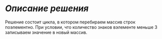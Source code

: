 # _**Описание решения**_

Решение состоит цикла, в котором перебираем массив строк поэлементно. При условии, что количество знаков вэлементе меньше 3 записываем значение в новый массив.